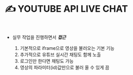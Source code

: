 # ✍️ YOUTUBE API LIVE CHAT

<br />

* 실무 작업을 진행하면서 _**접근**_

    1. 기본적으로 iframe으로 영상을 불러오는 기본 기능
    2. 추가적으로 유튜브 실시간 채팅도 함께 노출
    3. 로그인만 한다면 채팅도 가능
    4. 영상의 파라미터(id)값만으로 불러 올 수 있게 끔

<br />


